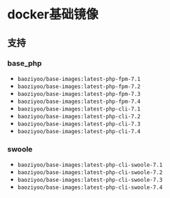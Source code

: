 # docker基础镜像

## 支持
### base_php
* `baoziyoo/base-images:latest-php-fpm-7.1`
* `baoziyoo/base-images:latest-php-fpm-7.2`
* `baoziyoo/base-images:latest-php-fpm-7.3`
* `baoziyoo/base-images:latest-php-fpm-7.4`
* `baoziyoo/base-images:latest-php-cli-7.1`
* `baoziyoo/base-images:latest-php-cli-7.2`
* `baoziyoo/base-images:latest-php-cli-7.3`
* `baoziyoo/base-images:latest-php-cli-7.4`
### swoole
* `baoziyoo/base-images:latest-php-cli-swoole-7.1`
* `baoziyoo/base-images:latest-php-cli-swoole-7.2`
* `baoziyoo/base-images:latest-php-cli-swoole-7.3`
* `baoziyoo/base-images:latest-php-cli-swoole-7.4`